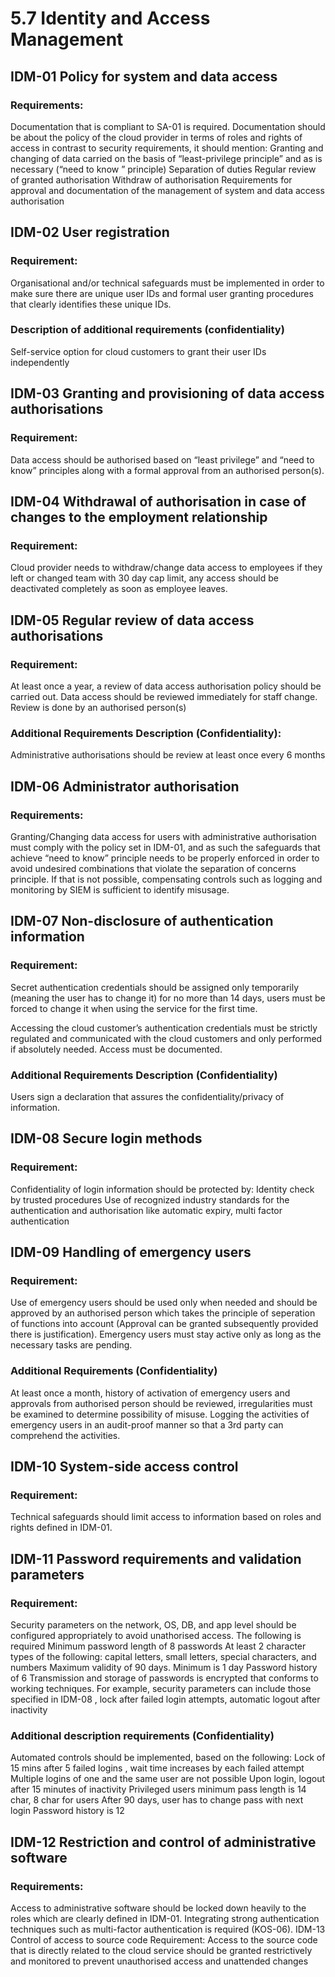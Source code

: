 # 5.7 Identity and Access Management

## IDM-01 Policy for system and data access 
### Requirements:
Documentation that is compliant to SA-01 is required.
Documentation should be about the policy of the cloud provider in terms of roles and rights of access in contrast to security requirements, it should mention:
Granting and changing of data carried on the basis of “least-privilege principle” and as is necessary (“need to know ” principle)
Separation of duties
Regular review of granted authorisation
Withdraw of authorisation
Requirements for approval and documentation of the management of system and data access authorisation 
## IDM-02 User registration
### Requirement:
Organisational and/or technical  safeguards must be implemented in order to make sure there are unique user IDs and formal user granting procedures that clearly identifies these unique IDs.
### Description of additional requirements (confidentiality)
Self-service option for cloud customers to grant their user IDs independently 

## IDM-03 Granting and provisioning of data access authorisations
### Requirement:
Data access should be authorised based on “least privilege” and “need to know” principles along with a formal approval from an authorised person(s).
## IDM-04 Withdrawal of authorisation in case of changes to the employment relationship
### Requirement:
Cloud provider needs to withdraw/change data access to employees if they left or changed team with 30 day cap limit, any access should be deactivated completely as soon as employee leaves.
## IDM-05 Regular review of data access authorisations
### Requirement:
At least once a year, a review of data access authorisation policy should be carried out.
Data access should be reviewed immediately for staff change.
Review is done by an authorised person(s)
### Additional Requirements Description (Confidentiality):
Administrative authorisations should be review at least once every 6 months
## IDM-06 Administrator authorisation
### Requirements:
Granting/Changing data access for users with administrative authorisation must comply with the policy set in IDM-01, and as such the safeguards that achieve “need to know” principle needs to be properly enforced in order to avoid undesired combinations that violate the separation of concerns principle.
If that is not possible, compensating controls such as logging and monitoring by SIEM is sufficient to identify misusage.
## IDM-07 Non-disclosure of authentication information
### Requirement:
Secret authentication credentials should be assigned only temporarily (meaning the user has to change it) for no more than 14 days, users must be forced to change it when using the service for the first time.

Accessing the cloud customer’s authentication credentials must be strictly regulated and communicated with the cloud customers and only performed if absolutely needed. Access must be documented.

### Additional Requirements Description (Confidentiality)
Users sign a declaration that assures the confidentiality/privacy of information.
## IDM-08 Secure login methods
### Requirement:
Confidentiality of login information should be protected by:
Identity check by trusted procedures
Use of recognized industry standards for the authentication and authorisation like automatic expiry, multi factor authentication
## IDM-09 Handling of emergency users
### Requirement:
Use of emergency users should be used only when needed and should be approved by an authorised person which takes the principle of seperation of functions into account (Approval can be granted subsequently provided there is justification). Emergency users must stay active only as long as the necessary tasks are pending.
### Additional Requirements (Confidentiality)
At least once a month, history of activation of emergency users and approvals from authorised person should be reviewed, irregularities must be examined to determine possibility of misuse.
Logging the activities of emergency users in an audit-proof manner so that a 3rd party can comprehend the activities.


## IDM-10 System-side access control
### Requirement:
Technical safeguards should limit access to information based on roles and rights defined in IDM-01.

## IDM-11 Password requirements and validation parameters 
### Requirement:
Security parameters on the network, OS, DB, and app level  should be configured appropriately to avoid unathorised access.
The following is required
Minimum password length of 8 passwords
At least 2 character types of the following: capital letters, small letters, special characters, and numbers
Maximum validity of 90 days. Minimum is 1 day
Password history of 6
Transmission and storage of passwords is encrypted that conforms to working techniques.
For example, security parameters can include those specified in IDM-08 , lock after failed login attempts, automatic logout after inactivity 
### Additional description requirements (Confidentiality)
Automated controls should be implemented, based on the following:
Lock of 15 mins after 5 failed logins , wait time increases by each failed attempt
Multiple logins of one and the same user are not possible
Upon login, logout after 15 minutes of inactivity
Privileged users minimum pass length is 14 char, 8 char for users
After 90 days, user has to change pass with next login
Password history is 12
## IDM-12 Restriction and control of administrative software
### Requirements:
Access to administrative software should be locked down heavily to the roles which are clearly defined in IDM-01. 
Integrating strong authentication techniques such as multi-factor authentication is required (KOS-06).
IDM-13 Control of access to source code
Requirement:
Access to the source code that is directly related to the cloud service should be granted restrictively and monitored to prevent unauthorised access and unattended changes
